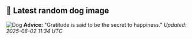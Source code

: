 ## 🐶 Latest random dog image
![Dog](https://images.dog.ceo/breeds/rottweiler/n02106550_2197.jpg)
**Advice:** "Gratitude is said to be the secret to happiness."
*Updated: 2025-08-02 11:34 UTC*
